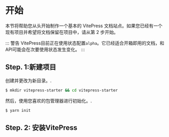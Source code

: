 # 开始

本节将帮助您从头开始制作一个基本的 VitePress 文档站点。如果您已经有一个现有项目并希望将文档保留在项目中，请从第 2 步开始。

::: 警告
VitePress目前正在使用状态配置`alpha`。它已经适合开箱即用的文档，和API可能会在次要使用状态发生变化。
:::

## Step. 1:新建项目

创建并更改为新目录。.

```bash
$ mkdir vitepress-starter && cd vitepress-starter
```

然后，使用您喜欢的包管理器进行初始化。.

```bash
$ yarn init
```

## Step. 2: 安装VitePress
